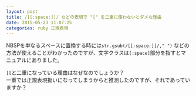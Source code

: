 ```yaml
---
layout: post
title: /[[:space:]]/ などの表現で "[" を二重に使わないとダメな理由
date: 2015-05-23 11:07:25
categories: ruby 正規表現
---
```

<!-- {% raw %} -->
<p>NBSPを単なるスペースに置換する時には<code>str.gsub(/[[:space:]]/," ")</code> などの方法が使えることがわかったのですが、文字クラスは<code>[:space]</code>部分を指すとマニュアルにありました。</p>

<p><code>[[</code>と二重になっている理由はなぜなのでしょうか？<br>
一重では正規表現扱いになってしまうからと推測したのですが、それであっていますか？</p>
<!-- {% endraw %} -->
